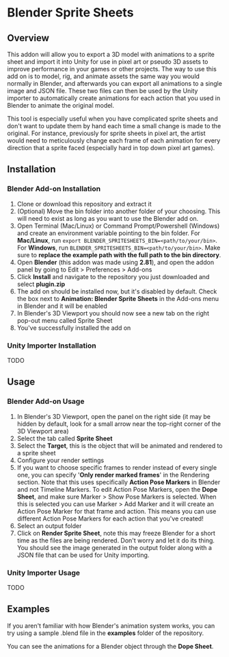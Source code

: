 # Blender Sprite Sheets
## Overview
This addon will allow you to export a 3D model with animations to a sprite sheet and import it into Unity for use in pixel art or pseudo 3D assets to improve performance in your games or other projects. The way to use this add on is to model, rig, and animate assets the same way you would normally in Blender, and afterwards you can export all animations to a single image and JSON file. These two files can then be used by the Unity importer to automatically create animations for each action that you used in Blender to animate the original model.

This tool is especially useful when you have complicated sprite sheets and don't want to update them by hand each time a small change is made to the original. For instance, previously for sprite sheets in pixel art, the artist would need to meticulously change each frame of each animation for every direction that a sprite faced (especially hard in top down pixel art games).

## Installation
### Blender Add-on Installation
1. Clone or download this repository and extract it
1. (Optional) Move the bin folder into another folder of your choosing. This will need to exist as long as you want to use the Blender add on.
1. Open Terminal (Mac/Linux) or Command Prompt/Powershell (Windows) and create an environment variable pointing to the bin folder. For __Mac/Linux__, run `export BLENDER_SPRITESHEETS_BIN=<path/to/your/bin>`. For __Windows__, run `BLENDER_SPRITESHEETS_BIN=<path/to/your/bin>`. Make sure to __replace the example path with the full path to the bin directory__.
1. Open __Blender__ (this addon was made using __2.81__), and open the addon panel by going to Edit > Preferences > Add-ons
1. Click __Install__ and navigate to the repository you just downloaded and select __plugin.zip__
1. The add on should be installed now, but it's disabled by default. Check the box next to __Animation: Blender Sprite Sheets__ in the Add-ons menu in Blender and it will be enabled
1. In Blender's 3D Viewport you should now see a new tab on the right pop-out menu called Sprite Sheet
1. You've successfully installed the add on

### Unity Importer Installation
TODO

## Usage
### Blender Add-on Usage
1. In Blender's 3D Viewport, open the panel on the right side (it may be hidden by default, look for a small arrow near the top-right corner of the 3D Viewport area)
1. Select the tab called __Sprite Sheet__
1. Select the __Target__, this is the object that will be animated and rendered to a sprite sheet
1. Configure your render settings
1. If you want to choose specific frames to render instead of every single one, you can specify '__Only render marked frames__' in the Rendering section. Note that this uses specifically __Action Pose Markers__ in Blender and not Timeline Markers. To edit Action Pose Markers, open the __Dope Sheet__, and make sure Marker > Show Pose Markers is selected. When this is selected you can use Marker > Add Marker and it will create an Action Pose Marker for that frame and action. This means you can use different Action Pose Markers for each action that you've created!
1. Select an output folder
1. Click on __Render Sprite Sheet__, note this may freeze Blender for a short time as the files are being rendered. Don't worry and let it do its thing. You should see the image generated in the output folder along with a JSON file that can be used for Unity importing.

### Unity Importer Usage
TODO

## Examples
If you aren't familiar with how Blender's animation system works, you can try using a sample .blend file in the __examples__ folder of the repository.

You can see the animations for a Blender object through the __Dope Sheet__.
